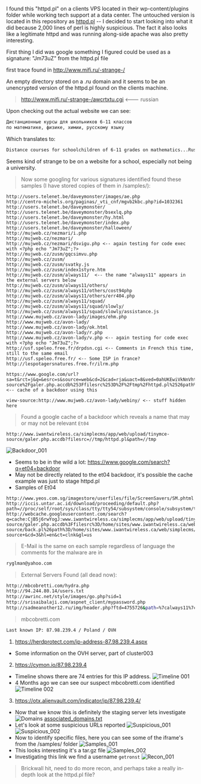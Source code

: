 I found this "httpd.pl" on a clients VPS located in their wp-content/plugins folder while working tech support at a data center. The untouched version is located in this repository as [httpd.pl](https://github.com/dostoevskylabs/OSINT/blob/master/httpd.pl/httpd.pl) -- I decided to start looking into what it did because 2,000 lines of perl is highly suspicious. The fact it also looks like a legitimate httpd and was running along-side apache was also pretty interesting.

First thing I did was google something I figured could be used as a signature: "Jm73uZ" from the httpd.pl file

first trace found in http://www.mifi.ru/-strange-/

An empty directory stored on a .ru domain and it seems to be an unencrypted version of the httpd.pl found on the clients machine.

> http://www.mifi.ru/-strange-/awcrtxtu.cgi <--- russian

Upon checking out the actual website we can see:
```bash
Дистанционные курсы для школьников 6-11 классов
по математике, физике, химии, русскому языку
```
Which translates to:
```bash
Distance courses for schoolchildren of 6-11 grades on mathematics...Russian language
```
Seems kind of strange to be on a website for a school, especially not being a university.

> Now some googling for various signatures identified found these samples (I have stored copies of them in /samples/):
```
http://users.telenet.be/daveymonster/images/ae.php
http://centro-michels.org/paginas/_vti_cnf/mgvb2kbc.php?id=1032361
http://users.telenet.be/daveymonster/
http://users.telenet.be/daveymonster/bsexlq.php
http://users.telenet.be/daveymonster/hy.html
http://users.telenet.be/daveymonster/index.php
http://users.telenet.be/daveymonster/halloween/
http://mujweb.cz/nezmari/i.php
http://mujweb.cz/nezmari/
http://mujweb.cz/nezmari/dsvigu.php <-- again testing for code exec with <?php echo "Jm73uZ";?> 
http://mujweb.cz/zusm/gqcsimvu.php
http://mujweb.cz/zusm/
http://mujweb.cz/zusm/svatky.js
http://mujweb.cz/zusm/index1styre.htm
http://mujweb.cz/zusm/always11/  <-- the name "always11" appears in the external servers below
http://mujweb.cz/zusm/always11/others/
http://mujweb.cz/zusm/always11/others/cost94php
http://mujweb.cz/zusm/always11/others/err404.php
http://mujweb.cz/zusm/always11/squad/
http://mujweb.cz/zusm/always11/squad/slowly/
http://mujweb.cz/zusm/always11/squad/slowly/assistance.js
http://www.mujweb.cz/avon-lady/images/ehm.php
http://www.mujweb.cz/avon-lady/
http://www.mujweb.cz/avon-lady/ok.html
http://www.mujweb.cz/avon-lady/r.php
http://www.mujweb.cz/avon-lady/v.php <-- again testing for code exec with <?php echo "Jm73uZ";?> 
http://usf.speleo.free.fr/drpdsn.cgi <-- Comments in French this time, still to the same email
http://usf.speleo.free.fr/ <-- Some ISP in france?
http://lespotagersnatures.free.fr/ilrm.php

https://www.google.com/url?sa=t&rct=j&q=&esrc=s&source=web&cd=2&cad=rja&uact=8&ved=0ahUKEwiVkNnVhtfWAhUB5iYKHT6tD3MQIAgxMAE&url=http%3A%2F%2Fwebcache.googleusercontent.com%2Fsearch%3Fq%3Dcache%3AVu6Sh7c7nqAJ%3Awww.iwantwireless.ca%2Fsimplecms%2Fapp%2Fweb%2Fupload%2Ftinymce-source%2Fgaler.php.accdb%253Ffilesrc%253D%2F%2Ftmp%2Fhttpd.pl%2526path%253D%2F%2Ftmp%2B%26cd%3D2%26hl%3Den%26ct%3Dclnk%26gl%3Dus%26client%3Dubuntu&usg=AOvVaw0_1aNx_fe3jXwYj6RTxKrg <-- cache of a backdoor using this

view-source:http://www.mujweb.cz/avon-lady/webiny/ <-- stuff hidden here
```
> Found a google cache of a backdoor which reveals a name that may or may not be relevant `Et04`
```
http://www.iwantwireless.ca/simplecms/app/web/upload/tinymce-source/galer.php.accdb?filesrc=//tmp/httpd.pl&path=//tmp
```
![Backdoor_001](https://i.imgur.com/0BKD9tU.png)
*  Seems to be in the wild a lot: https://www.google.com/search?q=et04+backdoor
*  May not be directly related to the et04 backdoor, it's possible the cache example was just to stage httpd.pl
*  Samples of Et04
```
http://www.yeos.com.sg/imagestore/userfiles/file/ScreenSavers/SM.phtml
http://iccis.untar.ac.id/download/proceeding/default.php?path=//proc/self/root/sys/class/tty/tty54/subsystem/console/subsystem/tty17/subsystem/tty21/subsystem/tty10/subsystem/tty50/subsystem/tty9/subsystem/tty16/subsystem/tty55
http://webcache.googleusercontent.com/search?q=cache:CjB5j6rwYogJ:www.iwantwireless.ca/simplecms/app/web/upload/tinymce-source/galer.php.accdb%3Ffilesrc%3D/home/sites/www.iwantwireless.ca/web/simplecms/app/web/upload/tinymce-source/back.pl%26path%3D/home/sites/www.iwantwireless.ca/web/simplecms/app/web/upload/tinymce-source+&cd=3&hl=en&ct=clnk&gl=us
```
> E-Mail is the same on each sample regardless of language the comments for the malware are in
```bash
ryglman@yahoo.com
```
> External Servers Found (all dead now):
```bash
http://mbcobretti.com/hydra.php
http://94.244.80.14/users.txt
http://awrinc.net/style/images/go.php?sid=1
http://srisaibalaji.com/aspnet_client/mypassword.php
http://sadmeanother12.ru/img/header.php?ftd=4755726&path=%7calways11%7cothers%7c&sys=UN&wrk=22
```
> mbcobretti.com
```bash
Last known IP: 87.98.239.4 / Poland / OVH
```
1.  https://herdprotect.com/ip-address-87.98.239.4.aspx
  * Some information on the OVH server, part of cluster003
2.  https://cymon.io/87.98.239.4
  * Timeline shows there are 74 entries for this IP address.
    ![Timeline 001](https://i.imgur.com/eyWrKvv.png)
  * 4 Months ago we can see our suspect mbcobretti.com identified
    ![Timeline 002](https://i.imgur.com/6OA6YIb.png)
3.  https://otx.alienvault.com/indicator/ip/87.98.239.4/
  * Now that we know this is definitely the staging server lets investigate
    ![Domains](https://i.imgur.com/IE2TP0i.png)
    [associated_domains.txt](https://github.com/dostoevskylabs/OSINT/blob/master/httpd.pl/associated_domains.txt)
  * Let's look at some suspicious URLs reported
    ![Suspicious_001](https://i.imgur.com/8psjn9f.png)
    ![Suspicious_002](https://i.imgur.com/WEKP3nH.png)
  * Now to identify specific files, here you can see some of the iframe's from the /samples/ folder
    ![Samples_001](https://i.imgur.com/c15sXTW.png)
  * This looks interesting it's a tar.gz file
    ![Samples_002](https://i.imgur.com/a7clATR.png)
  * Investigating this link we find a username `getronst`
    ![Recon_001](https://i.imgur.com/pzhVO9M.png)
    
> Brickwall hit, need to do more recon, and perhaps take a really in-depth look at the httpd.pl file?
